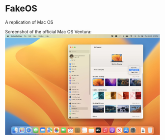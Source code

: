 # FakeOS

A replication of Mac OS

Screenshot of the official Mac OS Ventura:
![Screenshot of Mac OS Ventura](./assets/images/mac-ventura-screenshot.jpg)
